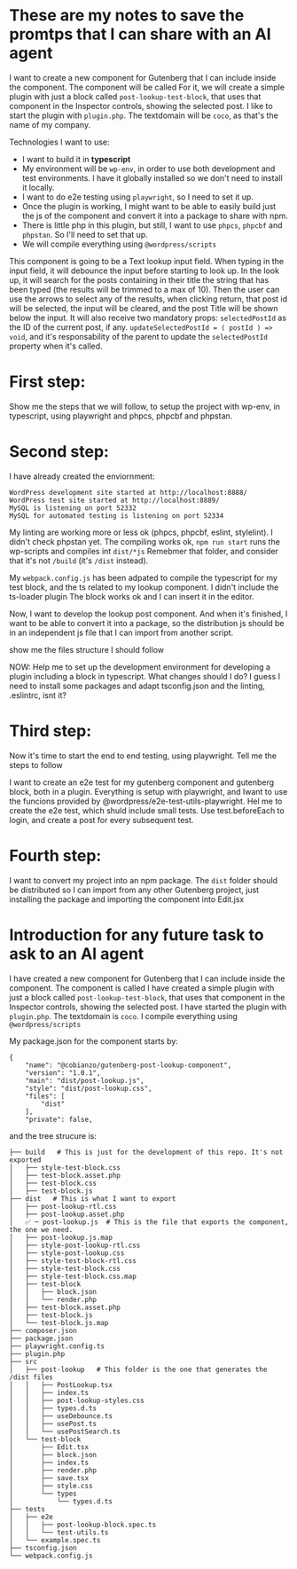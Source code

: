 # These are my notes to save the promtps that I can share with an AI agent

I want to create a new component for Gutenberg that I can include inside the <InspectorControls> component.
The component will be called <PostLookup />
For it, we will create a simple plugin with just a block called `post-lookup-test-block`, that uses that component in the Inspector controls, showing the selected post.
I like to start the plugin with `plugin.php`.
The textdomain will be `coco`, as that's the name of my company.

Technologies I want to use:

-   I want to build it in **typescript**
-   My environment will be `wp-env`, in order to use both development and test environments. I have it globally installed so we don't need to install it locally.
-   I want to do e2e testing using `playwright`, so I need to set it up.
-   Once the plugin is working, I might want to be able to easily build just the js of the component and convert it into a package to share with npm.
-   There is little php in this plugin, but still, I want to use `phpcs`, `phpcbf` and `phpstan`. So I'll need to set that up.
-   We will compile everything using `@wordpress/scripts`

This component is going to be a Text lookup input field. When typing in the input field, it will debounce the input before starting to look up. In the look up, it will search for the posts containing in their title the string that has been typed (the results will be trimmed to a max of 10). Then the user can use the arrows to select any of the results, when clicking return, that post id will be selected, the input will be cleared, and the post Title will be shown below the input.
It will also receive two mandatory props:
`selectedPostId` as the ID of the current post, if any.
`updateSelectedPostId = ( postId ) => void`, and it's responsability of the parent to update the `selectedPostId` property when it's called.

# First step:

Show me the steps that we will follow, to setup the project with wp-env, in typescript, using playwright and phpcs, phpcbf and phpstan.

# Second step:

I have already created the enviornment:

```
WordPress development site started at http://localhost:8888/
WordPress test site started at http://localhost:8889/
MySQL is listening on port 52332
MySQL for automated testing is listening on port 52334
```

My linting are working more or less ok (phpcs, phpcbf, eslint, stylelint). I didn't check phpstan yet.
The compiling works ok, `npm run start` runs the wp-scripts and compiles int `dist/*js`
Remebmer that folder, and consider that it's not `/build` (it's `/dist` instead).

My `webpack.config.js` has been adpated to compile the typescript for my test block, and the ts related to my lookup component.
I didn't include the ts-loader plugin
The block works ok and I can insert it in the editor.

Now, I want to develop the lookup post component. And when it's finished, I want to be able to convert it into a package, so the distribution js should be in an independent js file that I can import from another script.

show me the files structure I should follow

NOW: Help me to set up the development environment for developing a plugin including a block in typescript. What changes should I do? I guess I need to install some packages and adapt tsconfig.json and the linting, .eslintrc, isnt it?

# Third step:

Now it's time to start the end to end testing, using playwright.
Tell me the steps to follow

I want to create an e2e test for my gutenberg component and gutenberg block, both in a plugin. Everything is setup with playwright, and Iwant to use the funcions provided by @wordpress/e2e-test-utils-playwright. Hel me to create the e2e test, which shuld include small tests. Use test.beforeEach to login, and create a post for every subsequent test.

# Fourth step:

I want to convert my project into an npm package. The `dist` folder should be distributed so I can import <PostLookup> from any other Gutenberg project, just installing the package and importing the component into Edit.jsx

# Introduction for any future task to ask to an AI agent

I have created a new component for Gutenberg that I can include inside the <InspectorControls> component.
The component is called <PostLookup />
I have created a simple plugin with just a block called `post-lookup-test-block`, that uses that component in the Inspector controls, showing the selected post.
I have started the plugin with `plugin.php`.
The textdomain is `coco`.
I compile everything using `@wordpress/scripts`

My package.json for the component starts by:

```
{
    "name": "@cobianzo/gutenberg-post-lookup-component",
    "version": "1.0.1",
    "main": "dist/post-lookup.js",
    "style": "dist/post-lookup.css",
    "files": [
        "dist"
    ],
    "private": false,
```

and the tree strucure is:

```
├── build   # This is just for the development of this repo. It's not exported
│   ├── style-test-block.css
│   ├── test-block.asset.php
│   ├── test-block.css
│   ├── test-block.js
├── dist   # This is what I want to export
│   ├── post-lookup-rtl.css
│   ├── post-lookup.asset.php
│   ✅ ─ post-lookup.js  # This is the file that exports the component, the one we need.
│   ├── post-lookup.js.map
│   ├── style-post-lookup-rtl.css
│   ├── style-post-lookup.css
│   ├── style-test-block-rtl.css
│   ├── style-test-block.css
│   ├── style-test-block.css.map
│   ├── test-block
│   │   ├── block.json
│   │   └── render.php
│   ├── test-block.asset.php
│   ├── test-block.js
│   └── test-block.js.map
├── composer.json
├── package.json
├── playwright.config.ts
├── plugin.php
├── src
│   ├── post-lookup   # This folder is the one that generates the /dist files
│   │   ├── PostLookup.tsx
│   │   ├── index.ts
│   │   ├── post-lookup-styles.css
│   │   ├── types.d.ts
│   │   ├── useDebounce.ts
│   │   ├── usePost.ts
│   │   └── usePostSearch.ts
│   └── test-block
│       ├── Edit.tsx
│       ├── block.json
│       ├── index.ts
│       ├── render.php
│       ├── save.tsx
│       ├── style.css
│       └── types
│           └── types.d.ts
├── tests
│   ├── e2e
│   │   ├── post-lookup-block.spec.ts
│   │   └── test-utils.ts
│   └── example.spec.ts
├── tsconfig.json
└── webpack.config.js

```



